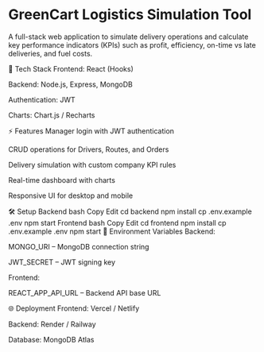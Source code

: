 # GreenCart Logistics Simulation Tool
A full-stack web application to simulate delivery operations and calculate key performance indicators (KPIs) such as profit, efficiency, on-time vs late deliveries, and fuel costs.

🚀 Tech Stack
Frontend: React (Hooks)

Backend: Node.js, Express, MongoDB

Authentication: JWT

Charts: Chart.js / Recharts

⚡ Features
Manager login with JWT authentication

CRUD operations for Drivers, Routes, and Orders

Delivery simulation with custom company KPI rules

Real-time dashboard with charts

Responsive UI for desktop and mobile

🛠 Setup
Backend
bash
Copy
Edit
cd backend
npm install
cp .env.example .env
npm start
Frontend
bash
Copy
Edit
cd frontend
npm install
cp .env.example .env
npm start
📌 Environment Variables
Backend:

MONGO_URI – MongoDB connection string

JWT_SECRET – JWT signing key

Frontend:

REACT_APP_API_URL – Backend API base URL

🌐 Deployment
Frontend: Vercel / Netlify

Backend: Render / Railway

Database: MongoDB Atlas

